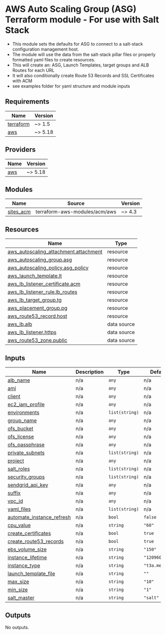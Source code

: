 # AWS Auto Scaling Group (ASG) Terraform module - For use with Salt Stack
  - This module sets the defaults for ASG to connect to a salt-stack configuration management host.
  - The module will use the data from the salt-stack pillar files or properly formatted yaml files to create resources.
  - This will create an: ASG, Launch Templates, target groups and ALB Routes for each URL
  - It will also conditionally create Route 53 Records and SSL Certificates with ACM
  - see examples folder for yaml structure and module inputs

<!-- BEGIN_TF_DOCS -->
## Requirements

| Name | Version |
|------|---------|
| <a name="requirement_terraform"></a> [terraform](#requirement\_terraform) | ~> 1.5 |
| <a name="requirement_aws"></a> [aws](#requirement\_aws) | ~> 5.18 |

## Providers

| Name | Version |
|------|---------|
| <a name="provider_aws"></a> [aws](#provider\_aws) | ~> 5.18 |

## Modules

| Name | Source | Version |
|------|--------|---------|
| <a name="module_sites_acm"></a> [sites\_acm](#module\_sites\_acm) | terraform-aws-modules/acm/aws | ~> 4.3 |

## Resources

| Name | Type |
|------|------|
| [aws_autoscaling_attachment.attachment](https://registry.terraform.io/providers/hashicorp/aws/latest/docs/resources/autoscaling_attachment) | resource |
| [aws_autoscaling_group.asg](https://registry.terraform.io/providers/hashicorp/aws/latest/docs/resources/autoscaling_group) | resource |
| [aws_autoscaling_policy.asg_policy](https://registry.terraform.io/providers/hashicorp/aws/latest/docs/resources/autoscaling_policy) | resource |
| [aws_launch_template.lt](https://registry.terraform.io/providers/hashicorp/aws/latest/docs/resources/launch_template) | resource |
| [aws_lb_listener_certificate.acm](https://registry.terraform.io/providers/hashicorp/aws/latest/docs/resources/lb_listener_certificate) | resource |
| [aws_lb_listener_rule.lb_routes](https://registry.terraform.io/providers/hashicorp/aws/latest/docs/resources/lb_listener_rule) | resource |
| [aws_lb_target_group.tg](https://registry.terraform.io/providers/hashicorp/aws/latest/docs/resources/lb_target_group) | resource |
| [aws_placement_group.pg](https://registry.terraform.io/providers/hashicorp/aws/latest/docs/resources/placement_group) | resource |
| [aws_route53_record.host](https://registry.terraform.io/providers/hashicorp/aws/latest/docs/resources/route53_record) | resource |
| [aws_lb.alb](https://registry.terraform.io/providers/hashicorp/aws/latest/docs/data-sources/lb) | data source |
| [aws_lb_listener.https](https://registry.terraform.io/providers/hashicorp/aws/latest/docs/data-sources/lb_listener) | data source |
| [aws_route53_zone.public](https://registry.terraform.io/providers/hashicorp/aws/latest/docs/data-sources/route53_zone) | data source |

## Inputs

| Name | Description | Type | Default | Required |
|------|-------------|------|---------|:--------:|
| <a name="input_alb_name"></a> [alb\_name](#input\_alb\_name) | n/a | `any` | n/a | yes |
| <a name="input_ami"></a> [ami](#input\_ami) | n/a | `any` | n/a | yes |
| <a name="input_client"></a> [client](#input\_client) | n/a | `any` | n/a | yes |
| <a name="input_ec2_iam_profile"></a> [ec2\_iam\_profile](#input\_ec2\_iam\_profile) | n/a | `any` | n/a | yes |
| <a name="input_environments"></a> [environments](#input\_environments) | n/a | `list(string)` | n/a | yes |
| <a name="input_group_name"></a> [group\_name](#input\_group\_name) | n/a | `any` | n/a | yes |
| <a name="input_ofs_bucket"></a> [ofs\_bucket](#input\_ofs\_bucket) | n/a | `any` | n/a | yes |
| <a name="input_ofs_license"></a> [ofs\_license](#input\_ofs\_license) | n/a | `any` | n/a | yes |
| <a name="input_ofs_passphrase"></a> [ofs\_passphrase](#input\_ofs\_passphrase) | n/a | `any` | n/a | yes |
| <a name="input_private_subnets"></a> [private\_subnets](#input\_private\_subnets) | n/a | `list(string)` | n/a | yes |
| <a name="input_project"></a> [project](#input\_project) | n/a | `any` | n/a | yes |
| <a name="input_salt_roles"></a> [salt\_roles](#input\_salt\_roles) | n/a | `list(string)` | n/a | yes |
| <a name="input_security_groups"></a> [security\_groups](#input\_security\_groups) | n/a | `list(string)` | n/a | yes |
| <a name="input_sendgrid_api_key"></a> [sendgrid\_api\_key](#input\_sendgrid\_api\_key) | n/a | `any` | n/a | yes |
| <a name="input_suffix"></a> [suffix](#input\_suffix) | n/a | `any` | n/a | yes |
| <a name="input_vpc_id"></a> [vpc\_id](#input\_vpc\_id) | n/a | `any` | n/a | yes |
| <a name="input_yaml_files"></a> [yaml\_files](#input\_yaml\_files) | n/a | `list(string)` | n/a | yes |
| <a name="input_automate_instance_refresh"></a> [automate\_instance\_refresh](#input\_automate\_instance\_refresh) | n/a | `bool` | `false` | no |
| <a name="input_cpu_value"></a> [cpu\_value](#input\_cpu\_value) | n/a | `string` | `"60"` | no |
| <a name="input_create_certificates"></a> [create\_certificates](#input\_create\_certificates) | n/a | `bool` | `true` | no |
| <a name="input_create_route53_records"></a> [create\_route53\_records](#input\_create\_route53\_records) | n/a | `bool` | `true` | no |
| <a name="input_ebs_volume_size"></a> [ebs\_volume\_size](#input\_ebs\_volume\_size) | n/a | `string` | `"150"` | no |
| <a name="input_instance_lifetime"></a> [instance\_lifetime](#input\_instance\_lifetime) | n/a | `string` | `"1209600"` | no |
| <a name="input_instance_type"></a> [instance\_type](#input\_instance\_type) | n/a | `string` | `"t3a.medium"` | no |
| <a name="input_launch_template_file"></a> [launch\_template\_file](#input\_launch\_template\_file) | n/a | `string` | `""` | no |
| <a name="input_max_size"></a> [max\_size](#input\_max\_size) | n/a | `string` | `"10"` | no |
| <a name="input_min_size"></a> [min\_size](#input\_min\_size) | n/a | `string` | `"1"` | no |
| <a name="input_salt_master"></a> [salt\_master](#input\_salt\_master) | n/a | `string` | `"salt"` | no |

## Outputs

No outputs.
<!-- END_TF_DOCS -->